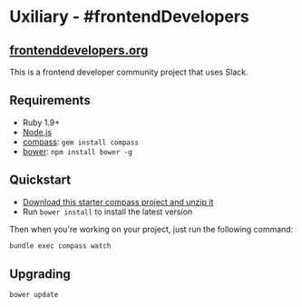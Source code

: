 #  Uxiliary - #frontendDevelopers
## [frontenddevelopers.org](http://frontenddevelopers.org)
This is a frontend developer community project that uses Slack.

## Requirements

  * Ruby 1.9+
  * [Node.js](http://nodejs.org)
  * [compass](http://compass-style.org/): `gem install compass`
  * [bower](http://bower.io): `npm install bower -g`

## Quickstart

  * [Download this starter compass project and unzip it](https://github.com/zurb/foundation-compass-template/archive/master.zip)
  * Run `bower install` to install the latest version

Then when you're working on your project, just run the following command:

```bash
bundle exec compass watch
```

## Upgrading

```bash
bower update
```
